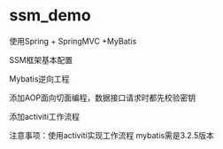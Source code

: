 # ssm_demo
使用Spring + SpringMVC +MyBatis

SSM框架基本配置

Mybatis逆向工程

添加AOP面向切面编程，数据接口请求时都先校验密钥

添加activiti工作流程

注意事项：使用activiti实现工作流程 mybatis需是3.2.5版本


